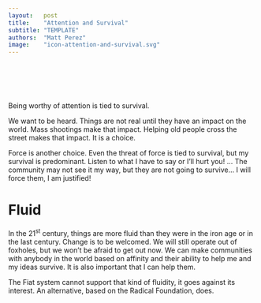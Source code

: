 ```yaml
---
layout:   post
title:    "Attention and Survival"
subtitle: "TEMPLATE"
authors:  "Matt Perez"
image:    "icon-attention-and-survival.svg"
---
```


<div style="display:none;">
 <p>Being worthy of attention supports our survival.</p>
</div>

<h1>&nbsp;</h1>
 <p>Being worthy of attention is tied to survival.</p>
 <p>We want to be heard. Things are not real until they have an impact on the world. Mass shootings make that impact. Helping old people cross the street makes that impact. It is a choice.</p>
 <p>Force is another choice. Even the threat of force is tied to survival, but my survival is predominant. <span class="_quotespan">Listen to what I have to say or I&rsquo;ll hurt you!</span> &hellip; <span class="_quotespan">The community may not see it my way, but they are not going to survive&hellip; I will force them, I am justified!</span></p>

<h1>Fluid</h1>
 <p>In the 21<sup>st</sup> century, things are more fluid than they were in the iron age or in the last century. Change is to be welcomed. We will still operate out of foxholes, but we won&rsquo;t be afraid to get out now. We can make communities with anybody in the world based on affinity and their ability to help me and my ideas survive. It is also important that I can help them.</p>
 <p>The <span class="_paradigm">Fiat</span> system cannot support that kind of fluidity, it goes against its interest. An alternative, based on the <span class="_paradigm">Radical Foundation</span>, does.</p>
